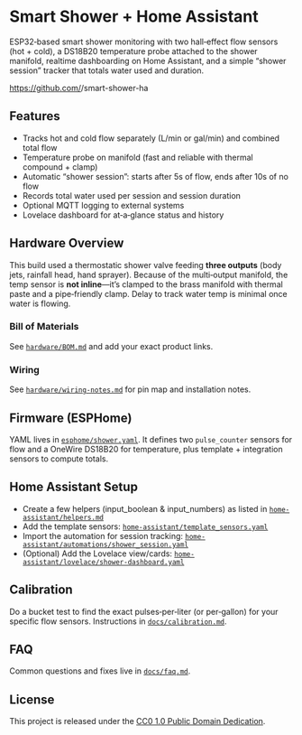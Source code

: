 # Smart Shower + Home Assistant

ESP32‑based smart shower monitoring with two hall‑effect flow sensors (hot + cold), a DS18B20 temperature probe attached to the shower manifold, realtime dashboarding on Home Assistant, and a simple “shower session” tracker that totals water used and duration.

https://github.com/<your-username>/smart-shower-ha

## Features
- Tracks hot and cold flow separately (L/min or gal/min) and combined total flow
- Temperature probe on manifold (fast and reliable with thermal compound + clamp)
- Automatic “shower session”: starts after 5s of flow, ends after 10s of no flow
- Records total water used per session and session duration
- Optional MQTT logging to external systems
- Lovelace dashboard for at‑a‑glance status and history

## Hardware Overview
This build used a thermostatic shower valve feeding **three outputs** (body jets, rainfall head, hand sprayer). Because of the multi‑output manifold, the temp sensor is **not inline**—it’s clamped to the brass manifold with thermal paste and a pipe‑friendly clamp. Delay to track water temp is minimal once water is flowing.

### Bill of Materials
See [`hardware/BOM.md`](hardware/BOM.md) and add your exact product links.

### Wiring
See [`hardware/wiring-notes.md`](hardware/wiring-notes.md) for pin map and installation notes.

## Firmware (ESPHome)
YAML lives in [`esphome/shower.yaml`](esphome/shower.yaml). It defines two `pulse_counter` sensors for flow and a OneWire DS18B20 for temperature, plus template + integration sensors to compute totals.

## Home Assistant Setup
- Create a few helpers (input_boolean & input_numbers) as listed in [`home-assistant/helpers.md`](home-assistant/helpers.md)
- Add the template sensors: [`home-assistant/template_sensors.yaml`](home-assistant/template_sensors.yaml)
- Import the automation for session tracking: [`home-assistant/automations/shower_session.yaml`](home-assistant/automations/shower_session.yaml)
- (Optional) Add the Lovelace view/cards: [`home-assistant/lovelace/shower-dashboard.yaml`](home-assistant/lovelace/shower-dashboard.yaml)

## Calibration
Do a bucket test to find the exact pulses‑per‑liter (or per‑gallon) for your specific flow sensors. Instructions in [`docs/calibration.md`](docs/calibration.md).

## FAQ
Common questions and fixes live in [`docs/faq.md`](docs/faq.md).

## License
This project is released under the [CC0 1.0 Public Domain Dedication](LICENSE).